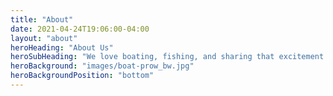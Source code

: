 ```yaml
---
title: "About"
date: 2021-04-24T19:06:00-04:00
layout: "about"
heroHeading: "About Us"
heroSubHeading: "We love boating, fishing, and sharing that excitement with you."
heroBackground: "images/boat-prow_bw.jpg"
heroBackgroundPosition: "bottom"
---
```

